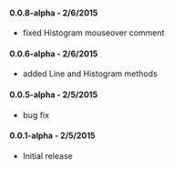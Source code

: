 #### 0.0.8-alpha - 2/6/2015
* fixed Histogram mouseover comment

#### 0.0.6-alpha - 2/6/2015
* added Line and Histogram methods

#### 0.0.5-alpha - 2/5/2015
* bug fix

#### 0.0.1-alpha - 2/5/2015
* Initial release
